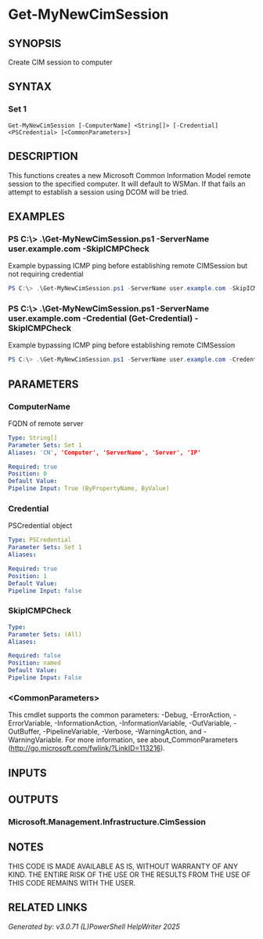 ﻿# Get-MyNewCimSession

## SYNOPSIS
Create CIM session to computer

## SYNTAX

### Set 1
```
Get-MyNewCimSession [-ComputerName] <String[]> [-Credential] <PSCredential> [<CommonParameters>]
```

## DESCRIPTION
This functions creates a new Microsoft Common Information Model remote session to the specified computer. It will default to WSMan. If that fails an attempt to establish a session using DCOM will be tried.

## EXAMPLES

### PS C:\\\> .\\Get-MyNewCimSession.ps1 -ServerName user.example.com -SkipICMPCheck
Example bypassing ICMP ping before establishing remote CIMSession but not requiring credential
```powershell
PS C:\> .\Get-MyNewCimSession.ps1 -ServerName user.example.com -SkipICMPCheck
```

### PS C:\\\> .\\Get-MyNewCimSession.ps1 -ServerName user.example.com -Credential (Get-Credential) -SkipICMPCheck
Example bypassing ICMP ping before establishing remote CIMSession
```powershell
PS C:\> .\Get-MyNewCimSession.ps1 -ServerName user.example.com -Credential (Get-Credential) -SkipICMPCheck
```

## PARAMETERS

### ComputerName
FQDN of remote server

```yaml
Type: String[]
Parameter Sets: Set 1
Aliases: 'CN', 'Computer', 'ServerName', 'Server', 'IP'

Required: true
Position: 0
Default Value: 
Pipeline Input: True (ByPropertyName, ByValue)
```

### Credential
PSCredential object

```yaml
Type: PSCredential
Parameter Sets: Set 1
Aliases: 

Required: true
Position: 1
Default Value: 
Pipeline Input: false
```

### SkipICMPCheck


```yaml
Type: 
Parameter Sets: (All)
Aliases: 

Required: false
Position: named
Default Value: 
Pipeline Input: False
```

### \<CommonParameters\>
This cmdlet supports the common parameters: -Debug, -ErrorAction, -ErrorVariable, -InformationAction, -InformationVariable, -OutVariable, -OutBuffer, -PipelineVariable, -Verbose, -WarningAction, and -WarningVariable. For more information, see about_CommonParameters (http://go.microsoft.com/fwlink/?LinkID=113216).

## INPUTS

## OUTPUTS

### Microsoft.Management.Infrastructure.CimSession


## NOTES

THIS CODE IS MADE AVAILABLE AS IS, WITHOUT WARRANTY OF ANY KIND. THE ENTIRE RISK OF THE USE OR THE RESULTS FROM THE USE OF THIS CODE REMAINS WITH THE USER.

## RELATED LINKS


*Generated by: v3.0.71 (L)PowerShell HelpWriter 2025*
